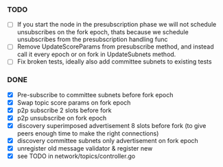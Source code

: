 ### TODO
- [ ] If you start the node in the presubscription phase we will not schedule unsubscribes on the fork epoch, thats because we schedule unsubscribes from the presubscription handling func
- [ ] Remove UpdateScoreParams from presubscribe method, and instead call it every epoch or on fork in UpdateSubnets method.
- [ ] Fix broken tests, ideally also add committee subnets to existing tests

### DONE
- [x] Pre-subscribe to committee subnets before fork epoch
- [x] Swap topic score params on fork epoch
- [x] p2p subscribe 2 slots before fork
- [x] p2p unsubscribe on fork epoch
- [x] discovery superimposed advertisement 8 slots before fork (to give peers enough time to make the right connections)
- [x] discovery committee subnets only advertisement on fork epoch
- [x] unregister old message validator & register new
- [x] see TODO in network/topics/controller.go
